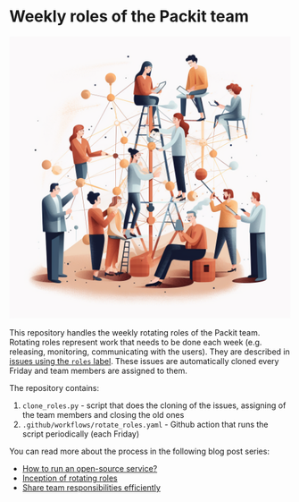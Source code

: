 # Weekly roles of the Packit team

![Sharing responsibility in a team](./img/title.png)

This repository handles the weekly rotating roles of the Packit team.
Rotating roles represent work that needs to be done each week (e.g. releasing,
monitoring, communicating with the users). They are described in [issues using the `roles` label](https://github.com/packit/agile/issues?q=is%3Aissue+is%3Aopen+label%3Aroles).
These issues are automatically cloned every Friday and team members are assigned to them.

The repository contains:

1. `clone_roles.py` - script that does the cloning of the issues, assigning of the team members
   and closing the old ones
2. `.github/workflows/rotate_roles.yaml` - Github action that runs the script periodically (each Friday)

You can read more about the process in the following blog post series:

- [How to run an open-source service?](https://medium.com/@laura.barcziova/how-to-run-an-open-source-service-fb3303240e69)
- [Inception of rotating roles](https://medium.com/@laura.barcziova/inception-of-rotating-roles-9caf971b3096)
- [Share team responsibilities efficiently](https://medium.com/@laura.barcziova/share-team-responsibilities-efficiently-9a202aad7bd0)
